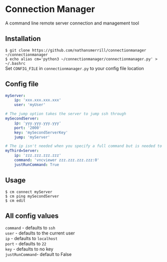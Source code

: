 # Connection Manager
A command line remote server connection and management tool

## Installation
`$ git clone https://github.com/nathansmerrill/connectionmanager ~/connectionmanager`  
`$ echo alias cm='python3 ~/connectionmanager/connectionmanager.py' > ~/.bashrc`  
Set `CONFIG_FILE` in `connectionmanager.py` to your config file location

## Config file
```yaml
myServer:
    ip: 'xxx.xxx.xxx.xxx'
    user: 'myUser'

# The jump option takes the server to jump ssh through
mySecondServer:
    ip: 'yyy.yyy.yyy.yyy'
    port: '2000'
    key: 'mySecondServerKey'
    jump: 'myServer'

# The ip isn't needed when you specify a full command but is needed to ping the server
myThird=Server:
    ip: 'zzz.zzz.zzz.zzz'
    command: 'vncviewer zzz.zzz.zzz.zzz:0'
    justRunCommand: True

```
## Usage
```
$ cm connect myServer
$ cm ping mySecondServer
$ cm edit
```

## All config values
`command`       - defaults to `ssh`  
`user`          - defaults to the current user  
`ip`            - defaults to `localhost`  
`port`          - defaults to `22`  
`key`           - defaults to no key  
`justRunCommand`- default to False